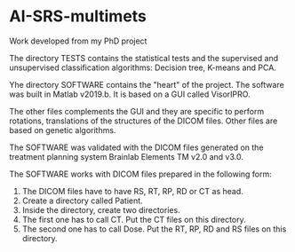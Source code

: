 # AI-SRS-multimets
Work developed from my PhD project

The directory TESTS contains the statistical tests and the supervised and unsupervised classification algorithms: Decision tree, K-means and PCA.

Yhe directory SOFTWARE contains the "heart" of the project. The software was built in Matlab v2019.b. It is based on a GUI called VisorIPRO.

The other files complements the GUI and they are specific to perform rotations, translations of the structures of the DICOM files. Other files are based on genetic algorithms.

The SOFTWARE was validated with the DICOM files generated on the treatment planning system Brainlab Elements TM v2.0 and v3.0.

The SOFTWARE works with DICOM files prepared in the following form:

1. The DICOM files have to have RS, RT, RP, RD or CT as head.
2. Create a directory called Patient.
3. Inside the directory, create two directories.
4. The first one has to call CT. Put the CT files on this directory.
5. The second one has to call Dose. Put the RT, RP, RD and RS files on this directory.
